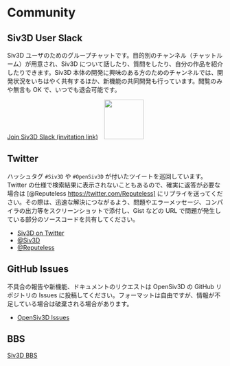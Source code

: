 
# Community

## Siv3D User Slack
Siv3D ユーザのためのグループチャットです。目的別のチャンネル（チャットルーム）が用意され、Siv3D について話したり、質問をしたり、自分の作品を紹介したりできます。Siv3D 本体の開発に興味のある方のためのチャンネルでは、開発状況をいちはやく共有するほか、新機能の共同開発も行っています。閲覧のみや無言も OK で、いつでも退会可能です。

[Join Siv3D Slack (invitation link)](https://join.slack.com/t/siv3d/shared_invite/enQtNjM4NzQ0MzEyMzUzLWRkZTU0Zjk3MzVlNjQyNTlkNjAwNjM3YjVjZmIwZmYxZjczNWQ1ZDdlNWNjZjc4ZWMwZWE5NjRjZGQ4NTU4YjA)　<img src="https://siv3d-slackin.herokuapp.com/badge.svg" width="92" style="display: inline; margin:none; box-shadow: none;">

## Twitter
ハッシュタグ `#Siv3D` や `#OpenSiv3D` が付いたツイートを巡回しています。Twitter の仕様で検索結果に表示されないこともあるので、確実に返答が必要な場合は [@Reputeless https://twitter.com/Reputeless] にリプライを送ってください。その際は、迅速な解決につながるよう、問題やエラーメッセージ、コンパイラの出力等をスクリーンショットで添付し、Gist などの URL で問題が発生している部分のソースコードを共有してください。

- [Siv3D on Twitter](https://twitter.com/search?f=tweets&q=Siv3D%20OR%20OpenSiv3D&src=typd)
- [@Siv3D](https://twitter.com/Siv3D)
- [@Reputeless](https://twitter.com/Reputeless) 

## GitHub Issues
不具合の報告や新機能、ドキュメントのリクエストは OpenSiv3D の GitHub リポジトリの Issues に投稿してください。フォーマットは自由ですが、情報が不足している場合は破棄される場合があります。

- [OpenSiv3D Issues](https://github.com/Siv3D/OpenSiv3D/issues)

## BBS

[Siv3D BBS](https://siv3d.jp/bbs/patio.cgi)
